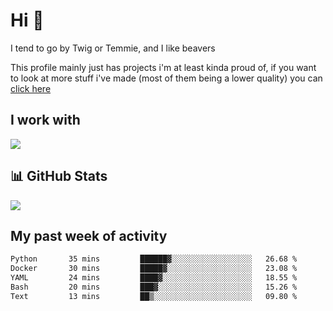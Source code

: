 <h1 align="left">Hi 👋</h1>

<p>I tend to go by Twig or Temmie, and I like beavers</p>
<p>This profile mainly just has projects i'm at least kinda proud of, if you want to look at more stuff i've made (most of them being a lower quality) you can <a href=https://github.com/orgs/JustTemmiesRandomProjects>click here</a>

<h2 align="left">I work with</h2>
<div align=left>
  <img src="https://skillicons.dev/icons?i=py,linux,godot,blender,git,javascript,css,html,&theme=dark">
</div>

<h2 align="left">📊 GitHub Stats</h2>
<div align=left>
  <img src="https://github-readme-stats.vercel.app/api?username=JustTemmie&theme=nord&hide_border=false&include_all_commits=true&count_private=true"><br>
</div>

<h2 align="left">My past week of activity</h2>
<!--START_SECTION:waka-->

```txt
Python       35 mins         ██████▓░░░░░░░░░░░░░░░░░░   26.68 %
Docker       30 mins         █████▓░░░░░░░░░░░░░░░░░░░   23.08 %
YAML         24 mins         ████▓░░░░░░░░░░░░░░░░░░░░   18.55 %
Bash         20 mins         ███▓░░░░░░░░░░░░░░░░░░░░░   15.26 %
Text         13 mins         ██▒░░░░░░░░░░░░░░░░░░░░░░   09.80 %
```

<!--END_SECTION:waka-->
